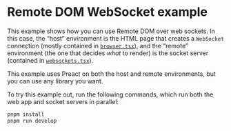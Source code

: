 # Remote DOM WebSocket example

This example shows how you can use Remote DOM over web sockets. In this case, the “host” environment is the HTML page that creates a `WebSocket` connection (mostly contained in [`browser.tsx`](/browser.tsx)), and the “remote” environment (the one that decides _what_ to render) is the socket server (contained in [`websockets.tsx`](/websockets.tsx)).

This example uses Preact on both the host and remote environments, but you can use any library you want.

To try this example out, run the following commands, which run both the web app and socket servers in parallel:

```sh
pnpm install
pnpm run develop
```
